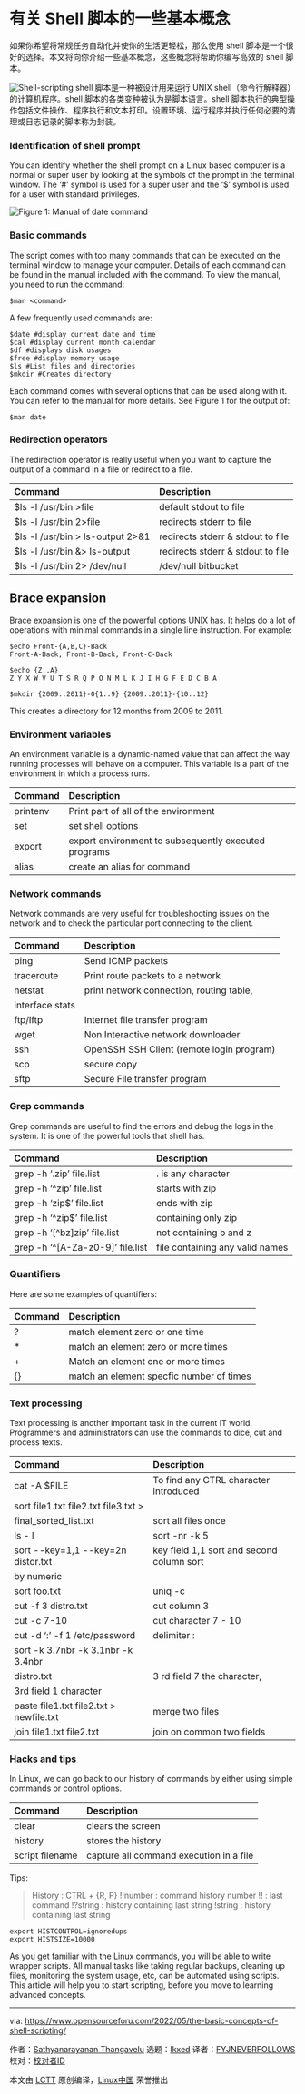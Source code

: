 [#]: subject: "The Basic Concepts of Shell Scripting"
[#]: via: "https://www.opensourceforu.com/2022/05/the-basic-concepts-of-shell-scripting/"
[#]: author: "Sathyanarayanan Thangavelu https://www.opensourceforu.com/author/sathyanarayanan-thangavelu/"
[#]: collector: "lkxed"
[#]: translator: "FYJNEVERFOLLOWS"
[#]: reviewer: " "
[#]: publisher: " "
[#]: url: " "

有关 Shell 脚本的一些基本概念
======
如果你希望将常规任务自动化并使你的生活更轻松，那么使用 shell 脚本是一个很好的选择。本文将向你介绍一些基本概念，这些概念将帮助你编写高效的 shell 脚本。

![Shell-scripting][1]
shell 脚本是一种被设计用来运行 UNIX shell（命令行解释器）的计算机程序。shell 脚本的各类变种被认为是脚本语言。shell 脚本执行的典型操作包括文件操作、程序执行和文本打印。设置环境、运行程序并执行任何必要的清理或日志记录的脚本称为封装。

### Identification of shell prompt

You can identify whether the shell prompt on a Linux based computer is a normal or super user by looking at the symbols of the prompt in the terminal window. The ‘#’ symbol is used for a super user and the ‘$’ symbol is used for a user with standard privileges.

![Figure 1: Manual of date command][2]

### Basic commands

The script comes with too many commands that can be executed on the terminal window to manage your computer. Details of each command can be found in the manual included with the command. To view the manual, you need to run the command:

```
$man <command>
```

A few frequently used commands are:

```
$date #display current date and time
$cal #display current month calendar
$df #displays disk usages
$free #display memory usage
$ls #List files and directories
$mkdir #Creates directory
```

Each command comes with several options that can be used along with it. You can refer to the manual for more details. See Figure 1 for the output of:

```
$man date
```

### Redirection operators

The redirection operator is really useful when you want to capture the output of a command in a file or redirect to a file.

| Command | Description |
| :- | :- |
| $ls -l /usr/bin >file | default stdout to file | 
| $ls -l /usr/bin 2>file | redirects stderr to file | 
| $ls -l /usr/bin > ls-output 2>&1 | redirects stderr & stdout to file | 
| $ls -l /usr/bin &> ls-output | redirects stderr & stdout to file | 
| $ls -l /usr/bin 2> /dev/null | /dev/null bitbucket |

## Brace expansion

Brace expansion is one of the powerful options UNIX has. It helps do a lot of operations with minimal commands in a single line instruction. For example:

```
$echo Front-{A,B,C}-Back
Front-A-Back, Front-B-Back, Front-C-Back

$echo {Z..A}
Z Y X W V U T S R Q P O N M L K J I H G F E D C B A

$mkdir {2009..2011}-0{1..9} {2009..2011}-{10..12}
```

This creates a directory for 12 months from 2009 to 2011.

### Environment variables

An environment variable is a dynamic-named value that can affect the way running processes will behave on a computer. This variable is a part of the environment in which a process runs.

| Command | Description |
| :- | :- |
| printenv | Print part of all of the environment | 
| set | set shell options | 
| export | export environment to subsequently executed programs | 
| alias | create an alias for command |

### Network commands

Network commands are very useful for troubleshooting issues on the network and to check the particular port connecting to the client.

| Command | Description |
| :- | :- |
| ping | Send ICMP packets | 
| traceroute | Print route packets to a network | 
| netstat | print network connection, routing table, 
interface stats | 
| ftp/lftp | Internet file transfer program | 
| wget | Non Interactive network downloader | 
| ssh | OpenSSH SSH Client (remote login program) | 
| scp | secure copy | 
| sftp | Secure File transfer program |

### Grep commands

Grep commands are useful to find the errors and debug the logs in the system. It is one of the powerful tools that shell has.

| Command | Description |
| :- | :- |
| grep -h ‘.zip’ file.list | . is any character | 
| grep -h ‘^zip’ file.list | starts with zip | 
| grep -h ‘zip$’ file.list | ends with zip | 
| grep -h ‘^zip$’ file.list | containing only zip | 
| grep -h ‘[^bz]zip’ file.list | not containing b and z | 
| grep -h ‘^[A-Za-z0-9]’ file.list | file containing any valid names |

### Quantifiers

Here are some examples of quantifiers:

| Command | Description |
| :- | :- |
| ? | match element zero or one time | 
| * | match an element zero or more times | 
| + | Match an element one or more times | 
| {} | match an element specfic number of times |

### Text processing

Text processing is another important task in the current IT world. Programmers and administrators can use the commands to dice, cut and process texts.

| Command | Description |
| :- | :- |
| cat -A $FILE | To find any CTRL character introduced | 
| sort file1.txt file2.txt file3.txt > 
final_sorted_list.txt | sort all files once | 
| ls - l | sort -nr -k 5 | key field 5th column | 
| sort --key=1,1 --key=2n distor.txt | key field 1,1 sort and second column sort 
by numeric | 
| sort foo.txt | uniq -c | to find repetition | 
| cut -f 3 distro.txt | cut column 3 | 
| cut -c 7-10 | cut character 7 - 10 | 
| cut -d ‘:’ -f 1 /etc/password | delimiter : | 
| sort -k 3.7nbr -k 3.1nbr -k 3.4nbr
 distro.txt | 3 rd field 7 the character, 
3rd field 1 character | 
| paste file1.txt file2.txt > newfile.txt | merge two files | 
| join file1.txt file2.txt | join on common two fields |

### Hacks and tips

In Linux, we can go back to our history of commands by either using simple commands or control options.

| Command | Description |
| :- | :- |
| clear | clears the screen | 
| history | stores the history | 
| script filename | capture all command execution in a file |


Tips:

> History  : CTRL + {R, P}
> !!number : command history number
> !!       : last command
> !?string : history containing last string
> !string  : history containing last string

```
export HISTCONTROL=ignoredups
export HISTSIZE=10000
```

As you get familiar with the Linux commands, you will be able to write wrapper scripts. All manual tasks like taking regular backups, cleaning up files, monitoring the system usage, etc, can be automated using scripts. This article will help you to start scripting, before you move to learning advanced concepts.

--------------------------------------------------------------------------------

via: https://www.opensourceforu.com/2022/05/the-basic-concepts-of-shell-scripting/

作者：[Sathyanarayanan Thangavelu][a]
选题：[lkxed][b]
译者：[FYJNEVERFOLLOWS](https://github.com/FYJNEVERFOLLOWS)
校对：[校对者ID](https://github.com/校对者ID)

本文由 [LCTT](https://github.com/LCTT/TranslateProject) 原创编译，[Linux中国](https://linux.cn/) 荣誉推出

[a]: https://www.opensourceforu.com/author/sathyanarayanan-thangavelu/
[b]: https://github.com/lkxed
[1]: https://www.opensourceforu.com/wp-content/uploads/2022/04/Shell-scripting.jpg
[2]: https://www.opensourceforu.com/wp-content/uploads/2022/04/Figure-1-Manual-of-date-command.jpg
